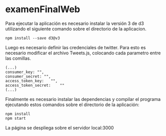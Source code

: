 # examenFinalWeb
Para ejecutar la aplicación es necesario instalar la versión 3 de d3 utilizando el siguiente comando sobre el directorio de la aplicacion.

```
npm install --save d3@v3
```
Luego es necesario definir las credenciales de twitter.
Para esto es necesario modificar el archivo Tweets.js, colocando cada parametro entre las comillas.


```
(...)
consumer_key: "",
consumer_secret: "",
access_token_key: 	"",
access_token_secret: 	""
(...)
```

Finalmente es necesario instalar las dependencias y compilar el programa ejecutando estos comandos sobre el directorio de la aplicación:

```
npm install
npm start
```

La página se despliega sobre el servidor local:3000
